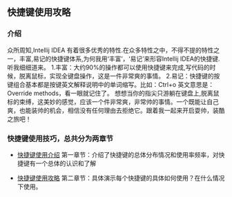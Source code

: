 ## 快捷键使用攻略

###  介绍
 众所周知,Intellij IDEA 有着很多优秀的特性.在众多特性之中，不得不提的特性之一，丰富,易记的快捷键体系,为何我用‘丰富’，‘易记’来形容Intellij IDEA的快捷键.听我细细道来。
 1.丰富：大约90%的操作都可以使用快捷键来完成,写代码的时候，脱离鼠标，实现全键盘操作，这是一件非常爽的事情。
 2.易记：快捷键的按键组合基本都是按键英文解释说明中的单词缩写。比如：Ctrl+o 英文意思是：Override methods，看一眼就记住了。
 想想当你的指尖只游躺在键盘上,脱离鼠标的束缚，这美妙的感觉，应该一个件非常爽，非常帅的事情。一个既能让自己爽，也能装帅的机会，相信没有任何理由去拒绝它。跟着我一起来开启耍帅，装酷之旅吧！


###  快捷键使用技巧，总共分为两章节

 - [快捷键使用介绍](keymap.md)
 第一章节：介绍了快捷键的总体分布情况和使用率频率，对快捷键有一个总体的认识和了解

-  [快捷键使用攻略](markdown.md)
 第二章节：具体演示每个快捷键的具体如何使用？在什么情况下使用。
